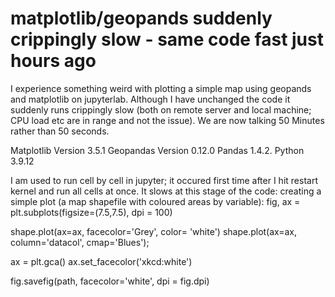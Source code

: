 
# matplotlib/geopands suddenly crippingly slow - same code fast just hours ago

I experience something weird with plotting a simple map using geopands and matplotlib on jupyterlab. Although I have unchanged the code it suddenly runs crippingly slow (both on remote server and local machine; CPU load etc are in range and not the issue). We are now talking 50 Minutes rather than 50 seconds.

Matplotlib Version 3.5.1
Geopandas Version 0.12.0
Pandas 1.4.2.
Python 3.9.12

I am used to run cell by cell in jupyter; it occured first time after I hit restart kernel and run all cells at once.
It slows at this stage of the code: creating a simple plot (a map shapefile with coloured areas by variable):
fig, ax = plt.subplots(figsize=(7.5,7.5), dpi = 100)

shape.plot(ax=ax, facecolor='Grey', color= 'white')
shape.plot(ax=ax, column='datacol', cmap='Blues');

ax = plt.gca()
ax.set_facecolor('xkcd:white')

fig.savefig(path, facecolor='white', dpi = fig.dpi)


        